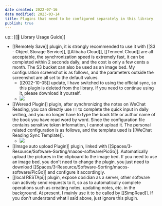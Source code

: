 ```yaml
---
date created: 2022-07-16
date modified: 2023-03-14
title: Plugins that need to be configured separately in this library
publish: true
---
```

up:: [[🧰 Library Usage Guide]]

- [[Remotely Save]] plugin, it is strongly recommended to use it with [[S3 - Object Storage Service]], [[Alibaba Cloud]], [[Tencent Cloud]] are all acceptable, the synchronization speed is extremely fast, it can be completed within 2 seconds daily, and the cost is only a few cents a month. The S3 bucket can also be used as an image bed. My configuration screenshot is as follows, and the parameters outside the screenshot are all set to the default values.
	- [[2022-10-05]] update, I have switched to using the official sync, so this plugin is deleted from the library. If you need to continue using it, please download it yourself.
	- ![](<https://img2.oldwinter.top/截屏2022-08-29 下午7.59.39.png>)
- [[Weread Plugin]] plugin, after synchronizing the notes on WeChat Reading, you can directly use `[[` to complete the quick input in daily writing, and you no longer have to type the book title or author name of the book you have read word by word. Since the configuration file contains sensitive token information, I cannot upload it. The personal related configuration is as follows, and the template used is [[WeChat Reading Sync Template]].
	- ![](<https://img2.oldwinter.top/截屏2022-08-29 下午7.57.01.png>)
- [[Image auto upload Plugin]] plugin, linked with [[Spaces/3-Resource/Software-Sorting/macos-software/PicGo]]. Automatically upload the pictures in the clipboard to the image bed. If you need to use an image bed, you don't need to change the plugin, you just need to download [[Spaces/3-Resource/Software-Sorting/macos-software/PicGo]] and configure it accordingly.
- [[local RESTApi]] plugin, expose obsidian as a server, other software can actively send requests to it, so as to automatically complete operations such as creating notes, updating notes, etc. in the background. At present, I mainly use it to be called by [[SimpRead]]. If you don't understand what I said above, just ignore this plugin. 